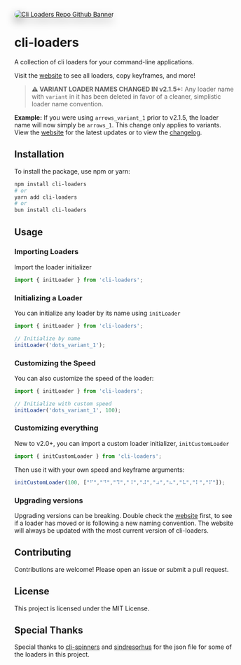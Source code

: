 <p><a href="https://cliloaders.com"><img style='border-radius: 12px;filter: drop-shadow(0px 9px 10px #888888);' src="https://repository-images.githubusercontent.com/912560031/de9f3f22-c3a1-4a4d-92f0-4042688be63c" alt="Cli Loaders Repo Github Banner" /></a></p>

# cli-loaders

A collection of cli loaders for your command-line applications.

Visit the [website](https://cliloaders.com) to see all loaders, copy keyframes, and more!


> **⚠️ VARIANT LOADER NAMES CHANGED IN v2.1.5+:** Any loader name with `variant` in it has been deleted in favor of a cleaner, simplistic loader name convention.

**Example:** If you were using `arrows_variant_1` prior to v2.1.5, the loader name will now simply be `arrows_1`. This change only applies to variants. View the [website](https://cliloaders.com) for the latest updates or to view the [changelog](https://cliloaders.com/changelog).


## Installation

To install the package, use npm or yarn:

```bash
npm install cli-loaders
# or
yarn add cli-loaders
# or
bun install cli-loaders
```

## Usage

### Importing Loaders

Import the loader initializer

```typescript
import { initLoader } from 'cli-loaders';
```

### Initializing a Loader

You can initialize any loader by its name using `initLoader`

```typescript
import { initLoader } from 'cli-loaders';

// Initialize by name
initLoader('dots_variant_1');
```

### Customizing the Speed

You can also customize the speed of the loader:

```typescript
import { initLoader } from 'cli-loaders';

// Initialize with custom speed
initLoader('dots_variant_1', 100);
```

### Customizing everything

New to v2.0+, you can import a custom loader initializer, `initCustomLoader`

```typescript
import { initCustomLoader } from 'cli-loaders';
```

Then use it with your own speed and keyframe arguments:

```typescript
initCustomLoader(100, ["⠋","⠙","⠹","⠸","⠼","⠴","⠦","⠧","⠇","⠏"]);
```

### Upgrading versions

Upgrading versions can be breaking. Double check the [website](https://cliloaders.com) first, to see if a loader has moved or is following a new naming convention. The website will always be updated with the most current version of cli-loaders.

## Contributing

Contributions are welcome! Please open an issue or submit a pull request.

## License

This project is licensed under the MIT License.

## Special Thanks

Special thanks to [cli-spinners](https://www.npmjs.com/package/cli-spinners) and [sindresorhus](https://github.com/sindresorhus) for the json file for some of the loaders in this project.

